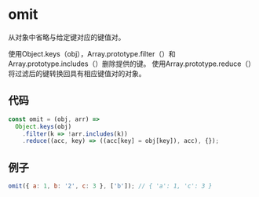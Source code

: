 # omit

从对象中省略与给定键对应的键值对。

使用Object.keys（obj），Array.prototype.filter（）和Array.prototype.includes（）删除提供的键。
使用Array.prototype.reduce（）将过滤后的键转换回具有相应键值对的对象。

## 代码

```js
const omit = (obj, arr) =>
  Object.keys(obj)
    .filter(k => !arr.includes(k))
    .reduce((acc, key) => ((acc[key] = obj[key]), acc), {});
```

## 例子

```js
omit({ a: 1, b: '2', c: 3 }, ['b']); // { 'a': 1, 'c': 3 }
```
